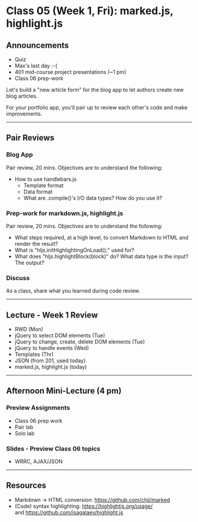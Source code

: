 # Class 05 (Week 1, Fri): marked.js, highlight.js

## Announcements
- Quiz
- Max's last day :-(
- 401 mid-course project presentations (~1 pm)
- Class 06 prep-work

Let's build a "new article form" for the blog app to let authors create new blog articles.

For your portfolio app, you'll pair up to review each other's code and make improvements.

---
## Pair Reviews

### Blog App
Pair review, 20 mins. Objectives are to understand the following:
- How to use handlebars.js
  - Template format
  - Data format
  - What are .compile()'s I/O data types? How do you use it?

### Prep-work for markdown.js, highlight.js
Pair review, 20 mins. Objectives are to understand the following:
- What steps required, at a high level, to convert Markdown to HTML and render the result?
- What is "hljs.initHighlightingOnLoad();" used for?
- What does "hljs.highlightBlock(block)" do? What data type is the input? The output?

### Discuss
As a class, share what you learned during code review.

---
## Lecture - Week 1 Review
- RWD (Mon)
- jQuery to select DOM elements (Tue)
- jQuery to change, create, delete DOM elements (Tue)
- jQuery to handle events (Wed)
- Templates (Thr)
- JSON (from 201, used today)
- marked.js, highlight.js (today)

---
## Afternoon Mini-Lecture (4 pm)

### Preview Assignments
- Class 06 prep work
- Pair lab
- Solo lab

### Slides - Preview Class 06 topics
- WRRC, AJAX/JSON

---
## Resources
- Markdown -> HTML conversion: https://github.com/chjj/marked
- (Code) syntax highlighting: https://highlightjs.org/usage/<br>
  and https://github.com/isagalaev/highlight.js
